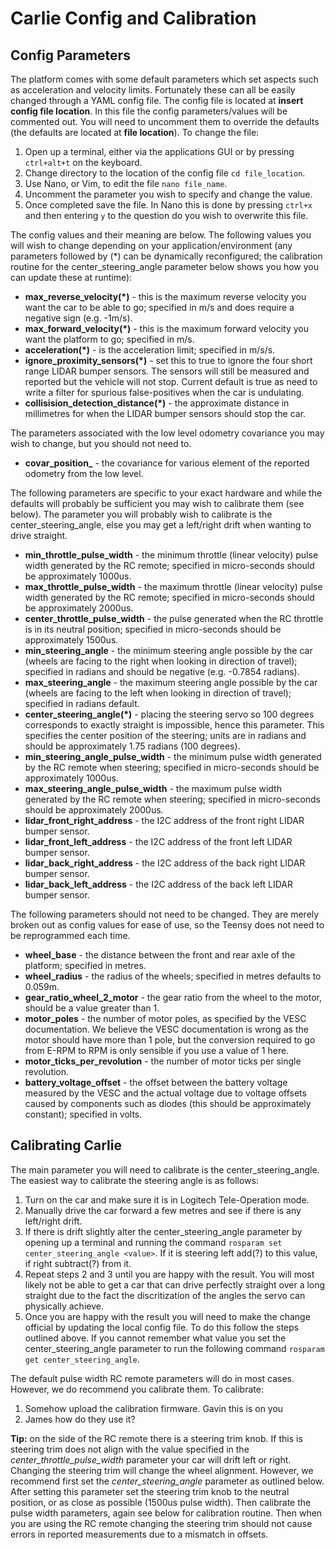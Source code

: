 # Carlie Config and Calibration

## Config Parameters
The platform comes with some default parameters which set aspects such as acceleration and velocity limits. Fortunately these can all be easily changed through a YAML config file. The config file is located at **insert config file location**. In this file the config parameters/values will be commented out. You will need to uncomment them to override the defaults (the defaults are located at **file location**). To change the file:

1. Open up a terminal, either via the applications GUI or by pressing `ctrl+alt+t` on the keyboard.
2. Change directory to the location of the config file `cd file_location`.
3. Use Nano, or Vim, to edit the file `nano file_name`.
4. Uncomment the parameter you wish to specify and change the value.
5. Once completed save the file. In Nano this is done by pressing `ctrl+x` and then entering `y` to the question do you wish to overwrite this file.

The config values and their meaning are below. The following values you will wish to change depending on your application/environment (any parameters followed by (*) can be dynamically reconfigured; the calibration routine for the center_steering_angle parameter below shows you how you can update these at runtime):

* **max_reverse_velocity(*)** - this is the maximum reverse velocity you want the car to be able to go; specified in m/s and does require a negative sign (e.g. -1m/s).
* **max_forward_velocity(*)** - this is the maximum forward velocity you want the platform to go; specified in m/s.
* **acceleration(*)** - is the acceleration limit; specified in m/s/s.
* **ignore_proximity_sensors(*)** - set this to true to ignore the four short range LIDAR bumper sensors. The sensors will still be measured and reported but the vehicle will not stop. Current default is true as need to write a filter for spurious false-positives when the car is undulating.
* **collisision_detection_distance(*)** - the approximate distance in millimetres for when the LIDAR bumper sensors should stop the car.

The parameters associated with the low level odometry covariance you may wish to change, but you should not need to.
* **covar_position_<value>** - the covariance for various element of the reported odometry from the low level.

The following parameters are specific to your exact hardware and while the defaults will probably be sufficient you may wish to calibrate them (see below). The parameter you will probably wish to calibrate is the center_steering_angle, else you may get a left/right drift when wanting to drive straight.
* **min_throttle_pulse_width** - the minimum throttle (linear velocity) pulse width generated by the RC remote; specified in micro-seconds should be approximately 1000us.
* **max_throttle_pulse_width** - the maximum throttle (linear velocity) pulse width generated by the RC remote; specified in micro-seconds should be approximately 2000us.
* **center_throttle_pulse_width** - the pulse generated when the RC throttle is in its neutral position; specified in micro-seconds should be approximately 1500us.
* **min_steering_angle** - the minimum steering angle possible by the car (wheels are facing to the right when looking in direction of travel); specified in radians and should be negative (e.g. -0.7854 radians).
* **max_steering_angle** - the maximum steering angle possible by the car (wheels are facing to the left when looking in direction of travel); specified in radians default.
* **center_steering_angle(*)** - placing the steering servo so 100 degrees corresponds to exactly straight is impossible, hence this parameter. This specifies the center position of the steering; units are in radians and should be approximately 1.75 radians (100 degrees).
* **min_steering_angle_pulse_width** - the minimum pulse width generated by the RC remote when steering; specified in micro-seconds should be approximately 1000us.
* **max_steering_angle_pulse_width** - the maximum pulse width generated by the RC remote when steering; specified in micro-seconds should be approximately 2000us.
* **lidar_front_right_address** - the I2C address of the front right LIDAR bumper sensor.
* **lidar_front_left_address** - the I2C address of the front left LIDAR bumper sensor.
* **lidar_back_right_address** - the I2C address of the back right LIDAR bumper sensor.
* **lidar_back_left_address** - the I2C address of the back left LIDAR bumper sensor.

The following parameters should not need to be changed. They are merely broken out as config values for ease of use, so the Teensy does not need to be reprogrammed each time.
* **wheel_base** - the distance between the front and rear axle of the platform; specified in metres.
* **wheel_radius** - the radius of the wheels; specified in metres defaults to 0.059m.
* **gear_ratio_wheel_2_motor** - the gear ratio from the wheel to the motor, should be a value greater than 1.
* **motor_poles** - the number of motor poles, as specified by the VESC documentation. We believe the VESC documentation is wrong as the motor should have more than 1 pole, but the conversion required to go from E-RPM to RPM is only sensible if you use a value of 1 here.
* **motor_ticks_per_revolution** - the number of motor ticks per single revolution.
* **battery_voltage_offset** - the offset between the battery voltage measured by the VESC and the actual voltage due to voltage offsets caused by components such as diodes (this should be approximately constant); specified in volts.

## Calibrating Carlie

The main parameter you will need to calibrate is the center_steering_angle. The easiest way to calibrate the steering angle is as follows:

1. Turn on the car and make sure it is in Logitech Tele-Operation mode.
2. Manually drive the car forward a few metres and see if there is any left/right drift.
3. If there is drift slightly alter the center_steering_angle parameter by opening up a terminal and running the command `rosparam set center_steering_angle <value>`. If it is steering left add(?) to this value, if right subtract(?) from it.
4. Repeat steps 2 and 3 until you are happy with the result. You will most likely not be able to get a car that can drive perfectly straight over a long straight due to the fact the discritization of the angles the servo can physically achieve.
5. Once you are happy with the result you will need to make the change official by updating the local config file. To do this follow the steps outlined above. If you cannot remember what value you set the center_steering_angle parameter to run the following command `rosparam get center_steering_angle`.

The default pulse width RC remote parameters will do in most cases. However, we do recommend you calibrate them. To calibrate:

1. Somehow upload the calibration firmware. Gavin this is on you
2. James how do they use it?

**Tip:** on the side of the RC remote there is a steering trim knob. If this is steering trim does not align with the value specified in the *center_throttle_pulse_width* parameter your car will drift left or right. Changing the steering trim will change the wheel alignment. However, we recommend first set the *center_steering_angle* parameter as outlined below. After setting this parameter set the steering trim knob to the neutral position, or as close as possible (1500us pulse width). Then calibrate the pulse width parameters, again see below for calibration routine. Then when you are using the RC remote changing the steering trim should not cause errors in reported measurements due to a mismatch in offsets.